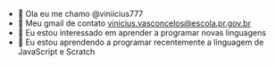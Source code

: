 - 👋 Ola eu me chamo @viniicius777
- 👀 Meu gmail de contato vinicius.vasconcelos@escola.pr.gov.br
- 🌱 Eu estou interessado em aprender a programar novas linguagens 
- 💞️ Eu estou aprendendo a programar recentemente a linguagem de JavaScript e Scratch

<!---
viniicius777/viniicius777 is a ✨ special ✨ repository because its `README.md` (this file) appears on your GitHub profile.
You can click the Preview link to take a look at your changes.
--->
